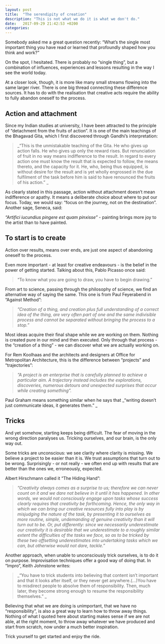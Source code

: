 ```yaml
---
layout: post
title:  "The serendipity of creation"
description: "This is not what we do it is what we don't do."
date:   2017-09-29 21:42:53 +0200
categories: 
---
```

Somebody asked me a great question recently: “What’s the single most important thing you have read or learned that profoundly shaped how you think and work?” 

On the spot, I hesitated. There is probably no “single thing”, but a combination of influences, experiences and lessons resulting in the way I see the world today. 

At a closer look, though, it is more like many small streams flowing into the same larger river. There is one big thread connecting these difference sources. It has to do with the realisation that creative acts require the ability to fully abandon oneself to the process. 

## Action and attachment 

Since my Indian studies at university, I have been attracted to the principle of “detachment from the fruits of action”. It is one of the main teachings of the Bhagavad Gita, which I first discovered through Gandhi’s interpretation: 

> _“This is the unmistakable teaching of the Gita. He who gives up action falls. He who gives up only the reward rises. But renunciation of fruit in no way means indifference to the result. In regard to every action one must know the result that is expected to follow, the means thereto, and the capacity for it. He, who, being thus equipped, is without desire for the result and is yet wholly engrossed in the due fulfilment of the task before him is said to have renounced the fruits of his action.” _

As clearly stated in this passage, action without attachment doesn’t mean indifference or apathy. It means a deliberate choice about where to put our focus. Today, we would say: “focus on the journey, not on the destination”. Another sage, Seneca, said: 

_“Artifici iucundius pingere est quam pinxisse”_ - painting brings more joy to the artist than to have painted. 

## To start is to create 

Action over results, means over ends, are just one aspect of  abandoning oneself to the process. 

Even more important - at least for creative endeavours - is the belief in the power of getting started.  Talking about this, Pablo Picasso once said: 

> “To know what you are going to draw, you have to begin drawing.”

From art to science, passing through the philosophy of science, we find an alternative way of saying the same. This one is from Paul Feyerabend in “Against Method”:

> _”Creation of a thing, and creation plus full understanding of a correct idea of the thing, are very often part of one and the same indivisible process and cannot be separated without bringing the process to a stop.”_

Most ideas acquire their final shape while we are working on them. Nothing is created pure in our mind and then executed. Only through that process - the “creation of a thing” - we can discover what we are actually working on. 

For Rem Koolhaas and the architects and designers at Office for Metropolitan Architecture, this is the difference between “projects” and “trajectories”:

> _”A project is an enterprise that is carefully planned to achieve a particular aim. A trajectory instead includes the explorations, discoveries, numerous detours and unexpected surprises that occur while creating something”._

Paul Graham means something similar when he says that _“writing doesn’t just communicate ideas, it generates them.” _

## Tricks

And yet somehow, starting keeps being difficult. The fear of moving in the wrong direction paralyses us. Tricking ourselves, and our brain, is the only way out. 

Some tricks are unconscious: we see clarity where clarity is missing. We believe a project to be easier than it is. We trust assumptions that turn out to be wrong. Surprisingly - or not really - we often end up with results that are better than the ones we, erroneously, expected. 

Albert Hirschmann called it “The Hiding Hand”: 

> _”Creativity always comes as a surprise to us; therefore we can never count on it and we dare not believe in it until it has happened. In other words, we would not consciously engage upon tasks whose success clearly requires that creativity be forthcoming. Hence, the only way in which we can bring our creative resources fully into play is by misjudging the nature of the task, by presenting it to ourselves as more routine, simple, undemanding of genuine creativity than it will turn out to be. Or, put differently: since we necessarily underestimate our creativity it is desirable that we underestimate to a roughly similar extent the difficulties of the tasks we face, so as to be tricked by these two offsetting underestimates into undertaking tasks which we can, but otherwise would not dare, tackle.”_

Another approach, when unable to unconsciously trick ourselves, is to do it on purpose. Improvisation techniques offer a good way of doing that. In “Impro”, Keith Johnstone writes: 

> _“You have to trick students into believing that content isn’t important and that it looks after itself, or they never get anywhere.(…)You have to misdirect people to absolve them of responsibility. Then, much later, they become strong enough to resume the responsibility themselves.” _

Believing that what we are doing is unimportant, that we have no “responsibility”, is also a great way to learn how to throw away things. Nothing of what I quoted here about starting makes sense if we are not able, at the right moment, to throw away whatever we have produced and start from scratch, now under a much better inspiration. 

Trick yourself to get started and enjoy the ride. 

